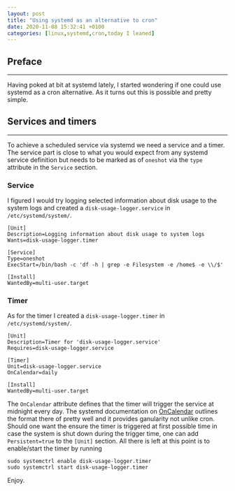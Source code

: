```yaml
---
layout: post
title: "Using systemd as an alternative to cron"
date: 2020-11-08 15:32:41 +0100
categories: [linux,systemd,cron,today I leaned]
---
```


## Preface
---
Having poked at bit at systemd lately, I started wondering if one could use systemd as a cron alternative. As it turns out this is possible and pretty simple.

## Services and timers
---
To achieve a scheduled service via systemd we need a service and a timer. The service part is close to what you would expect from any systemd service definition but needs to be marked as of `oneshot` via the `type` attribute in the `Service` section.
### Service
I figured I would try logging selected information about disk usage to the system logs and created a `disk-usage-logger.service` in `/etc/systemd/system/`.
```
[Unit]
Description=Logging information about disk usage to system logs
Wants=disk-usage-logger.timer

[Service]
Type=oneshot
ExecStart=/bin/bash -c 'df -h | grep -e Filesystem -e /home$ -e \\/$'

[Install]
WantedBy=multi-user.target
```
### Timer
As for the timer I created a `disk-usage-logger.timer` in `/etc/systemd/system/`.
```
[Unit]
Description=Timer for 'disk-usage-logger.service'
Requires=disk-usage-logger.service

[Timer]
Unit=disk-usage-logger.service
OnCalendar=daily

[Install]
WantedBy=multi-user.target
```
The `OnCalendar` attribute defines that the timer will trigger the service at midnight every day. The systemd documentation on [OnCalendar](https://www.freedesktop.org/software/systemd/man/systemd.time.html#) outlines the format there of pretty well and it provides ganularity not unlike cron.
Should one want the ensure the timer is triggered at first possible time in case the system is shut down during the trigger time, one can add `Persistent=true` to the `[Unit]` section. All there is left at this point is to enable/start the timer by running
```
sudo systemctrl enable disk-usage-logger.timer
sudo systemctrl start disk-usage-logger.timer
```

Enjoy.
